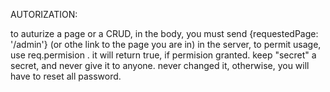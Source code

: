 AUTORIZATION:

to auturize a page or a CRUD, in the body, you must send {requestedPage: '/admin'} (or othe link to the page you are in)
in the server, to permit usage, use req.permision . it will return true, if permision granted.
keep "secret" a secret, and never give it to anyone. never changed it, otherwise, you will have to reset all password.